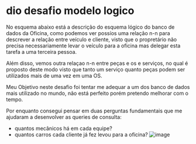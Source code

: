 # dio desafio modelo logico
No esquema abaixo está a descrição do esquema lógico do banco de dados da Oficina, como podemos ver possíos uma relação n-n para descrever a relação entre veículo e cliente, visto que o propretário não precisa necessariamente levar o veículo para a oficina mas delegar esta tarefa a uma terceira pessoa.

Além disso, vemos outra relaçao n-n entre peças e os e serviços, no qual é proposto deste modo visto que tanto um serviço quanto peças podem ser utilizados mais de uma vez em uma OS.

Meu Objetivo neste desafio foi tentar me adequar a um dos banco de dados mais utilizado no mundo, não está perfeito porém pretendo melhorar com o tempo.

Por enquanto consegui pensar em duas perguntas fundamentais que me ajudaram a desenvolver as queries de consulta:
- quantos mecânicos há em cada equipe?
- quantos carros cada cliente já fez levou para a oficina?
![image](https://user-images.githubusercontent.com/60445477/191761637-fa633b7c-c8af-478c-ae1b-1c65bbfb9e9f.png)
